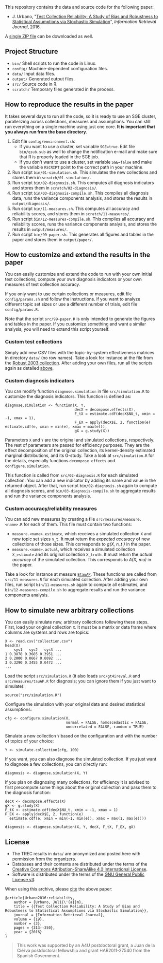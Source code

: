 This repository contains the data and source code for the following paper:

* J. Urbano, "[Test Collection Reliability: A Study of Bias and Robustness to Statistical Assumptions via Stochastic Simulation](http://julian-urbano.info/files/publications/064-test-collection-reliability-study-bias-robustness-statistical-assumptions-stochastic-simulation.pdf)", *Information Retrieval Journal*, 2016.

A [single ZIP file](https://github.com/julian-urbano/irj2015-reliability/archive/master.zip) can be downloaded as well.

## Project Structure

* `bin/` Shell scripts to run the code in Linux.
* `config/` Machine-dependent configuration files.
* `data/` Input data files.
* `output/` Generated output files.
* `src/` Source code in R.
* `scratch/` Temporary files generated in the process.

## How to reproduce the results in the paper 

It takes several days to run all the code, so it is ready to use an SGE cluster, parallelizing across collections, measures and assumptions. You can still run everything on a single machine using just one core. **It is important that you always run from the base directory**.

1. Edit file `config/environment.sh`:
    * If you want to use a cluster, set variable `SGE=true`. Edit file `bin/qsub.sub` as well to change the notification e-mail and make sure that R is properly loaded in the SGE job.
    * If you don't want to use a cluster, set variable `SGE=false` and make the variable `RSCRIPT` point to the correct path in your machine.
2. Run script `bin/01-simulation.sh`. This simulates the new collections and stores them in `scratch/01-simulation/`.
3. Run script `bin/02-diagnosis.sh`. This computes all diagnosis indicators and stores them in `scratch/02-diagnosis/`.
4. Run script `bin/03-diagnosis-compile.sh`. This compiles all diagnosis data, runs the variance components analysis, and stores the results in `output/diagnosis/`.
5. Run script `bin/11-measures.sh`. This computes all accuracy and reliability scores, and stores them in `scratch/11-measures/`.
6. Run script `bin/12-measures-compile.sh`. This compiles all accuracy and reliability scores, runs the variance components analysis, and stores the results in `output/measures/`.
7. Run script `bin/99-paper.sh`. This generates all figures and tables in the paper and stores them in `output/paper/`.

## How to customize and extend the results in the paper

You can easily customize and extend the code to run with your own initial test collections, compute your own diagnosis indicators or your own measures of test collection accuracy. 

If you only want to use certain collections or measures, edit file `config/params.sh` and follow the instructions. If you want to analyze different topic set sizes or use a different number of trials, edit file `config/params.R`.

Note that the script `src/99-paper.R` is only intended to generate the figures and tables in the paper. If you customize something and want a similar analysis, you will need to extend this script yourself.

### Custom test collections

Simply add new CSV files with the topic-by-system effectiveness matrices in directory `data/` (no row names). Take a look for instance at the file from the [Robust 2003 collection](/data/robust2003.csv). After adding your own files, run all the scripts again as detailed [above](#how-to-reproduce-the-results-in-the-paper).

### Custom diagnosis indicators

You can modify function `diagnose.simulation` in file `src/simulation.R` to customize the diagnosis indicators. This function is defined as:

    diagnose.simulation <- function(X, Y,
                                    decX = decompose.effects(X),
                                    F_tX = estimate.cdf(decX$NU_t, xmin = -1, xmax = 1),
                                    F_EX = apply(decX$E, 2, function(e) estimate.cdf(e, xmin = min(e), xmax = max(e))),
                                    gX = g.study(X))

Parameters `X` and `Y` are the original and simulated collections, respectively. The rest of parameters are passed for efficiency purposes. They are the effect decomposition of the original collection, its kernel-density estimated marginal distributions, and its G-study. Take a look at `src/simulation.R` for the details, especially functions `decompose.effects` and `configure.simulation`.

This function is called from `src/02-diagnosis.R` for each simulated collection. You can add a new indicator by adding its name and value in the returned object. After that, run script `bin/02-diagnosis.sh` again to compute all diagnosis scores, and `bin/03-diagnosis-compile.sh` to aggregate results and run the variance components analysis.

### Custom accuracy/reliability measures

You can add new measures by creating a file `src/measures/measure.<name>.R` for each of them. This file must contain two functions:

* `measure.<name>.estimate`, which receives a simulated collection `X` and new topic set sizes `n_t`. It must return the *expected accuracy* of new collections of those sizes. This corresponds to *g(X, n_t')* in the paper.
* `measure.<name>.actual`, which receives a simulated collection `X_estimate` and its original collection `X_truth`. It must return the *actual accuracy* of the simulated collection. This corresponds to *A(X, mu)* in the paper.

Take a look for instance at measure [`EtauAP`](/src/measures/measure.EtauAP.R). These functions are called from `src/11-measures.R` for each simulated collection. After adding your own files, run script `bin/11-measures.sh` again to compute all estimates, and `bin/12-measures-compile.sh` to aggregate results and run the variance components analysis.

## How to simulate new arbitrary collections

You can easily simulate new, arbitrary collections following these steps. First, load your original collection `X`. It must be a matrix or data frame where columns are systems and rows are topics:

    X <- read.csv("collection.csv")
    head(X)
        sys1   sys2   sys3 ...
    1 0.3878 0.3685 0.3951 ...
    2 0.2000 0.0667 0.0092 ...
    3 0.3290 0.3455 0.0472 ...
    ...

Load the script `src/simulation.R` (it also loads `src/gt4ireval.R` and `src/measures/tauAP.R` for diagnosis; you can ignore them if you just want to simulate):

    source("src/simulation.R")

Configure the simulation with your original data and desired statistical assumptions:

    cfg <- configure.simulation(X,
                                normal = FALSE, homoscedastic = FALSE,
                                uncorrelated = FALSE, random = TRUE)

Simulate a new collection `Y` based on the configuration and with the number of topics of your choice:
 
    Y <- simulate.collection(cfg, 100)

If you want, you can also diagnose the simulated collection. If you just want to diagnose a few collections, you can directly run:

    diagnosis <- diagnose.simulation(X, Y)

If you plan on diagnosing many collections, for efficiency it is advised to first precompute some things about the original collection and pass them to the diagnosis function:

    decX <- decompose.effects(X)
    gX <- g.study(X)
    F_tX <- estimate.cdf(decX$NU_t, xmin = -1, xmax = 1)
    F_EX <- apply(decX$E, 2, function(e)
      estimate.cdf(e, xmin = min(-1, min(e)), xmax = max(1, max(e))))

    diagnosis <- diagnose.simulation(X, Y, decX, F_tX, F_EX, gX)

## License

* The TREC results in `data/` are anonymized and posted here with permission from the organizers.
* Databases and their contents are distributed under the terms of the [Creative Commons Attribution-ShareAlike 4.0 International License](http://creativecommons.org/licenses/by-sa/4.0/).
* Software is distributed under the terms of the [GNU General Public License v3](http://www.gnu.org/licenses/gpl-3.0-standalone.html).

When using this archive, please [cite](CITE.bib) the above paper:

    @article{Urbano2016:reliability,
        author = {Urbano, Juli{\'{a}}n},
        title = {{Test Collection Reliability: A Study of Bias and Robustness to Statistical Assumptions via Stochastic Simulation}},
        journal = {Information Retrieval Journal},
        volume = {19},
        number = {3},
        pages = {313--350},
        year = {2016}
    }

> This work was supported by an A4U postdoctoral grant, a Juan de la Cierva postdoctoral fellowship and grant HAR2011-27540 from the Spanish Government.
